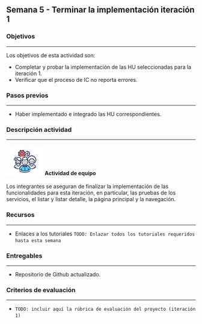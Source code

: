 ## Semana 5 - Terminar la implementación iteración 1

### Objetivos

---

Los objetivos de esta actividad son:

- Completar y probar la implementación de las HU seleccionadas para la iteración 1.
- Verificar que el proceso de IC no reporta errores.

### Pasos previos

---

- Haber implementado e integrado las HU correspondientes.

### Descripción actividad

---

#### ![](./../../assets/images/grupo.png) Actividad de equipo

Los integrantes se aseguran de finalizar la implementación de las funcionalidades para esta iteración, en particular, las pruebas de los servicios, el listar y listar detalle, la página principal y la navegación.

### Recursos

---

- Enlaces a los tutoriales `TODO: Enlazar todos los tutoriales requeridos hasta esta semana`

### Entregables

---

- Repositorio de Github actualizado.

### Criterios de evaluación

---

- `TODO: incluir aquí la rúbrica de evaluación del proyecto (iteración 1)`
